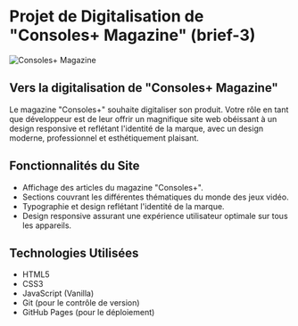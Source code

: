 # Projet de Digitalisation de "Consoles+ Magazine" (brief-3)

![Consoles+ Magazine](https://i.ibb.co/sJfyn1g/Capture-d-cran-2024-05-13-145259.png)

## Vers la digitalisation de "Consoles+ Magazine"

Le magazine "Consoles+" souhaite digitaliser son produit. Votre rôle en tant que développeur est de leur offrir un magnifique site web obéissant à un design responsive et reflétant l'identité de la marque, avec un design moderne, professionnel et esthétiquement plaisant.

## Fonctionnalités du Site

- Affichage des articles du magazine "Consoles+".
- Sections couvrant les différentes thématiques du monde des jeux vidéo.
- Typographie et design reflétant l'identité de la marque.
- Design responsive assurant une expérience utilisateur optimale sur tous les appareils.

## Technologies Utilisées

- HTML5
- CSS3 
- JavaScript (Vanilla)
- Git (pour le contrôle de version)
- GitHub Pages (pour le déploiement)
